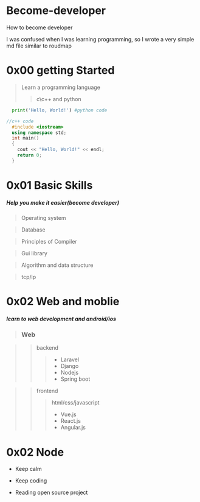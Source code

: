 # Become-developer
How to become developer

I was confused when I was learning programming, so I wrote a very simple md file similar to roudmap


0x00 getting Started
=============
  >Learn a programming language
  >>  c\c++ and python
  ```python 
    print('Hello, World!') #python code
  ```
  
  ```c++
  //c++ code
    #include <iostream>
    using namespace std;
    int main()
    {
      cout << "Hello, World!" << endl;
      return 0;
    }
  ```
  
0x01 Basic Skills
=================
  ##### Help you make it easier(become developer)
  > Operating system
  
  > Database

  > Principles of Compiler

  > Gui library

  > Algorithm and data structure
  
  > tcp/ip

0x02 Web and moblie
===================
  ##### learn to web development and android/ios
  > ### Web
  
  >> backend 
  >>> * Laravel 
  >>> * Django 
  >>> * Nodejs 
  >>> * Spring boot 
  
  >> frontend
  >>> html/css/javascript
  >>> * Vue.js
  >>> * React.js
  >>> * Angular.js

  
0x02 Node
=========
  * Keep calm
  
  * Keep coding
  
  * Reading open source project
  
  


